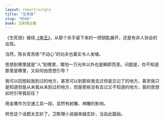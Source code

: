 ```yaml
---
layout: report/single
title: "生死锁"
slug: "058b"
book: 卫斯理全集
---
```

《生死锁》接续[《电王》]({{site.url}}/wesley/058a.html)，从那个杀手留下来的一把钥匙展开，还是有非人协会的出现。

当然，陈长青苦练“不动心”的功夫也着实令人发噱。

思想到哪里就是“人”到哪里，哪怕一万光年以外也是瞬即而至。问题是，你不知道那里是哪里，又如何由思想引导？

我可以回想起我到过的地方，甚至可以到那些我去过但是忘记了的地方，甚至我只是知道但是从未我从未到过的地方，但是那些没有去过又不知道的地方，我的思想如何引导我前往？

用金鹰作为交通工具一段，显然有射雕、神雕的影响。

转世这个话题太玄妙了。卫斯理小说越来越玄妙，当自此篇始。
